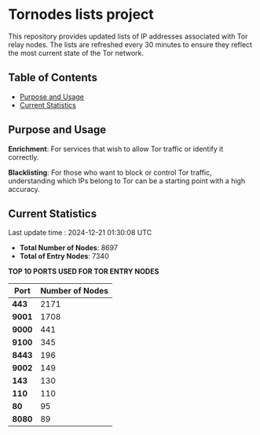 # Tornodes lists project

This repository provides updated lists of IP addresses associated with Tor relay nodes. The lists are refreshed every 30 minutes to ensure they reflect the most current state of the Tor network.

## Table of Contents

- [Purpose and Usage](#purpose-and-usage)
- [Current Statistics](#current-statistics)


## Purpose and Usage

**Enrichment**: For services that wish to allow Tor traffic or identify it correctly.

**Blacklisting**: For those who want to block or control Tor traffic, understanding which IPs belong to Tor can be a starting point with a high accuracy.

## Current Statistics

Last update time : 2024-12-21 01:30:08 UTC

- **Total Number of Nodes**: 8697
- **Total of Entry Nodes**: 7340

**TOP 10 PORTS USED FOR TOR ENTRY NODES**

| **Port** | **Number of Nodes** |
|------|-----------------|
| **443**   | 2171  |
| **9001**   | 1708  |
| **9000**   | 441  |
| **9100**   | 345  |
| **8443**   | 196  |
| **9002**   | 149  |
| **143**   | 130  |
| **110**   | 110  |
| **80**   | 95  |
| **8080**   | 89  |

